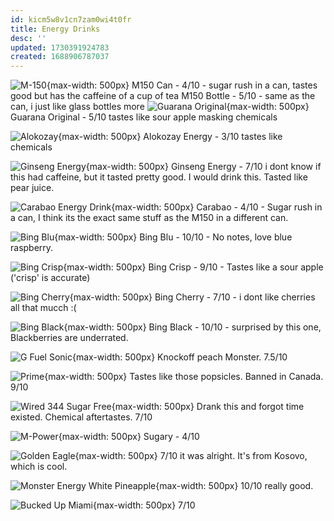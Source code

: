 ```yaml
---
id: kicm5w8v1cn7zam0wi4t0fr
title: Energy Drinks
desc: ''
updated: 1730391924783
created: 1688906787037
---
```

![M-150](assets/m-150.png){max-width: 500px}
M150 Can - 4/10 - sugar rush in a can, tastes good but has the caffeine of a cup of tea
M150 Bottle - 5/10 - same as the can, i just like glass bottles more
![Guarana Original](assets/guarana-original.png){max-width: 500px}
Guarana Original - 5/10 tastes like sour apple masking chemicals

![Alokozay](assets/alokozay.png){max-width: 500px}
Alokozay Energy - 3/10 tastes like chemicals

![Ginseng Energy](assets/ginseng-energy.png){max-width: 500px}
Ginseng Energy - 7/10 i dont know if this had caffeine, but it tasted pretty good. I would drink this. Tasted like pear juice.

![Carabao Energy Drink](assets/carabao.png){max-width: 500px}
Carabao - 4/10 - Sugar rush in a can, I think its the exact same stuff as the M150 in a different can.

![Bing Blu](assets/bing-blu.png){max-width: 500px}
Bing Blu - 10/10 - No notes, love blue raspberry.

![Bing Crisp](assets/bing-crisp.png){max-width: 500px}
Bing Crisp - 9/10 - Tastes like a sour apple ('crisp' is accurate)

![Bing Cherry](assets/bing-cherry.png){max-width: 500px}
Bing Cherry - 7/10 - i dont like cherries all that mucch :(

![Bing Black](assets/bing-black.png){max-width: 500px}
Bing Black - 10/10 - surprised by this one, Blackberries are underrated.

![G Fuel Sonic](assets/gfuel-sonic.jpg){max-width: 500px}
Knockoff peach Monster. 7.5/10

![Prime](assets/prime.jpg){max-width: 500px}
Tastes like those popsicles. Banned in Canada. 9/10

![Wired 344 Sugar Free](assets/wired-344-sugar-free.jpg){max-width: 500px}
Drank this and forgot time existed. Chemical aftertastes. 7/10

![M-Power](assets/m-power.jpeg){max-width: 500px}
Sugary - 4/10

![Golden Eagle](assets/golden-eagle.png){max-width: 500px}
7/10 it was alright. It's from Kosovo, which is cool.

![Monster Energy White Pineapple](assets/monster-energy-white-pineapple.png){max-width: 500px}
10/10 really good.

![Bucked Up Miami](assets/bucked-up-miami.png){max-width: 500px}
7/10
